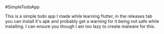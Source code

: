#SimpleTodoApp

This is a simple todo app I made while learning flutter, in the releases tab you can install it's apk and probably get a warning for it being not safe while installing. I can ensure you though I am too lazy to create malware for this.
